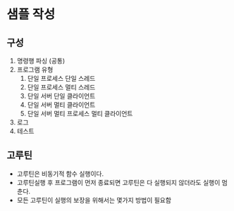 # 샘플 작성 

## 구성
1. 명령행 파싱 (공통)
2. 프로그램 유형
    1. 단일 프로세스 단일 스레드
    2. 단일 프로세스 멀티 스레드
    3. 단일 서버 단일 클라이언트
    4. 단일 서버 멀티 클라이언트 
    5. 단일 서버 멀티 프로세스 멀티 클라이언트
3. 로그
4. 테스트

## 고루틴
- 고루틴은 비동기적 함수 실행이다.
- 고루틴실행 후 프로그램이 먼저 종료되면 고루틴은 다 실행되지 않더라도 실행이 멈춘다.
- 모든 고루틴이 실행의 보장을 위해서는 몇가지 방법이 필요함
